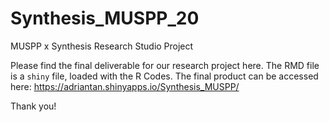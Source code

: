 # Synthesis_MUSPP_20
MUSPP x Synthesis Research Studio Project

Please find the final deliverable for our research project here. The RMD file is a `shiny` file, loaded with the R Codes. 
The final product can be accessed here: https://adriantan.shinyapps.io/Synthesis_MUSPP/

Thank you!
